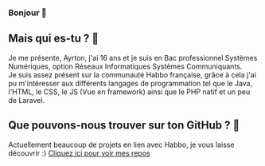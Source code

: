 ### Bonjour 👋

<!--
**notaryzw3b/notaryzw3b** is a ✨ _special_ ✨ repository because its `README.md` (this file) appears on your GitHub profile.

Here are some ideas to get you started:

- 🔭 I’m currently working on ...
- 🌱 I’m currently learning ...
- 👯 I’m looking to collaborate on ...
- 🤔 I’m looking for help with ...
- 💬 Ask me about ...
- 📫 How to reach me: ...
- 😄 Pronouns: ...
- ⚡ Fun fact: ...
-->

## Mais qui es-tu ? 💬
Je me présente, Ayrton, j'ai 16 ans et je suis en Bac professionnel Systèmes Numériques, option Réseaux Informatiques Systèmes Communiquants. <br />
Je suis assez présent sur la communauté Habbo française, grâce à cela j'ai pu m'intéresser aux différents langages de programmation tel que le Java, l'HTML, le CSS, le JS (Vue en framework) ainsi que le PHP natif et un peu de Laravel.

## Que pouvons-nous trouver sur ton GitHub ? 🔭
Actuellement beaucoup de projets en lien avec Habbo, je vous laisse découvrir :) [Cliquez ici pour voir mes repos](https://github.com/notaryzw3b?tab=repositories)
